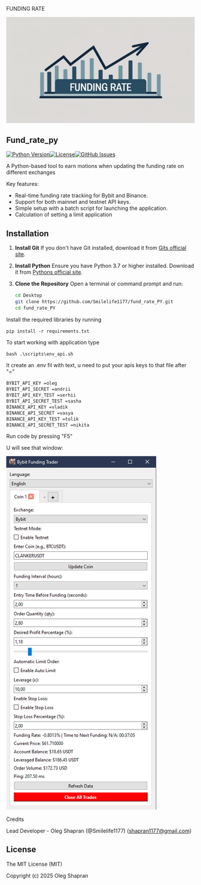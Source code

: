 FUNDING RATE

![Alt text](images/example.jpg)

## Fund_rate_py

[![Python Version](https://img.shields.io/badge/python-3.7+-blue.svg)](https://www.python.org/downloads/)[![License](https://img.shields.io/badge/license-MIT-green.svg)](LICENSE)[![GitHub Issues](https://img.shields.io/github/issues/Smilelife1177/fund_rate_PY)](https://github.com/Smilelife1177/fund_rate_PY/issues)

A Python-based tool to earn motions when updating the funding rate on different exchanges

Key features:

- Real-time funding rate tracking for Bybit and Binance.
- Support for both mainnet and testnet API keys.
- Simple setup with a batch script for launching the application.
- Calculation of setting a limit application

## Installation

1. **Install Git**
   If you don't have Git installed, download it from [Gits official site](https://git-scm.com/downloads).
2. **Install Python**
   Ensure you have Python 3.7 or higher installed. Download it from [Pythons official site](https://www.python.org/downloads/).
3. **Clone the Repository**
   Open a terminal or command prompt and run:

   ```bash
   cd Desktop
   git clone https://github.com/Smilelife1177/fund_rate_PY.git
   cd fund_rate_PY
   ```

Install the required libraries by running

```
pip install -r requirements.txt
```

To start working with application type

```
bash .\scripts\env_api.sh
```

It create an .env fil with text, u need to put your apis keys to that file after "="

```
BYBIT_API_KEY =oleg
BYBIT_API_SECRET =andrii
BYBIT_API_KEY_TEST =serhii
BYBIT_API_SECRET_TEST =sasha
BINANCE_API_KEY =vladik
BINANCE_API_SECRET =vasya
BINANCE_API_KEY_TEST =tolik
BINANCE_API_SECRET_TEST =nikita
```

Run code by pressing "F5"

U will see that window:

![image](images/Screenshot.png)

Credits

Lead Developer - Oleg Shapran (@Smilelife1177) (shapran1177@gmail.com)

## License

The MIT License (MIT)

Copyright (c) 2025 Oleg Shapran
